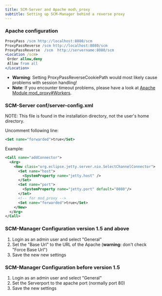 ```yaml
---
title: SCM-Server and Apache mod\_proxy
subtitle: Setting up SCM-Manager behind a reverse proxy
---
```


### Apache configuration

```apache
ProxyPass /scm http://localhost:8080/scm
ProxyPassReverse /scm http://localhost:8080/scm
ProxyPassReverse  /scm  http://servername:8080/scm
<Location /scm>
 Order allow,deny
 Allow from all
</Location>
```
- **Warning**: Setting ProxyPassReverseCookiePath would most likely cause problems with session handling!
- **Note**: If you encounter timeout problems, please have a look at [Apache Module mod_proxy#Workers](http://httpd.apache.org/docs/current/mod/mod_proxy.html#workers).

### SCM-Server conf/server-config.xml

NOTE: This file is found in the installation directory, not the user\'s
home directory.

Uncomment following line: 
```xml
<Set name="forwarded">true</Set>
```

Example: 
```xml
<Call name="addConnector">
  <Arg>
    <New class="org.eclipse.jetty.server.nio.SelectChannelConnector">
      <Set name="host">
        <SystemProperty name="jetty.host" />
      </Set>
      <Set name="port">
        <SystemProperty name="jetty.port" default="8080"/>
      </Set>
      <!-- for mod_proxy -->
      <Set name="forwarded">true</Set>
    </New>
  </Arg>
</Call>
```

### SCM-Manager Configuration version 1.5 and above

1. Login as an admin user and select \"General\"
2. Set the \"Base Url\" to the URL of the Apache (**warning:** don\'t check \"Force Base Url\")
3. Save the new new settings

### SCM-Manager Configuration before version 1.5

1. Login as an admin user and select \"General\"
2. Set the Serverport to the apache port (normally port 80)
3. Save the new settings
